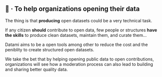 
## 🔧 · To help organizations opening their data

The thing is that **producing** open datasets could be a very technical task.

If any citizen **should** contribute to open data, few people or structures **have the skills** to produce clean datasets, maintain them, and curate them...

Datami aims to be a open tools among other to reduce the cost and the peniblity to create structured open datasets.

We take the bet that by helping opening public data to open contributions, organizations will see how a moderation process can also lead to building and sharing better quality data.
